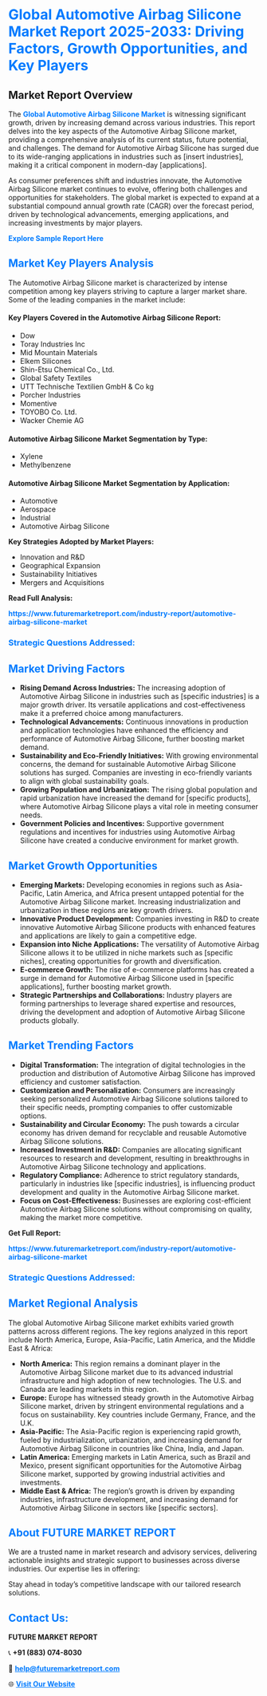 <h1 style="color: #007BFF;">Global Automotive Airbag Silicone Market Report 2025-2033: Driving Factors, Growth Opportunities, and Key Players</h1>

<section id="overview">
<h2>Market Report Overview</h2>
<p>The <a href="https://www.futuremarketreport.com/industry-report/automotive-airbag-silicone-market" style="color: #007BFF; text-decoration: none;"><strong>Global Automotive Airbag Silicone Market</strong></a> is witnessing significant growth, driven by increasing demand across various industries. This report delves into the key aspects of the Automotive Airbag Silicone market, providing a comprehensive analysis of its current status, future potential, and challenges. The demand for Automotive Airbag Silicone has surged due to its wide-ranging applications in industries such as [insert industries], making it a critical component in modern-day [applications].</p>
<p>As consumer preferences shift and industries innovate, the Automotive Airbag Silicone market continues to evolve, offering both challenges and opportunities for stakeholders. The global market is expected to expand at a substantial compound annual growth rate (CAGR) over the forecast period, driven by technological advancements, emerging applications, and increasing investments by major players.</p>
</section>

<section id="overview">
<p><a href="https://www.futuremarketreport.com/request-sample/reportId=113066" style="color: #007BFF; text-decoration: none;"><strong>Explore Sample Report Here</strong></a></p>
</section>

<section id="key-players">
<h2 style="color: #007BFF;">Market Key Players Analysis</h2>
<p>The Automotive Airbag Silicone market is characterized by intense competition among key players striving to capture a larger market share. Some of the leading companies in the market include:</p>
<h4>Key Players Covered in the Automotive Airbag Silicone Report:</h4>
<ul><li>Dow</li><li>Toray Industries Inc</li><li>Mid Mountain Materials</li><li>Elkem Silicones</li><li>Shin-Etsu Chemical Co., Ltd.</li><li>Global Safety Textiles</li><li>UTT Technische Textilien GmbH &amp; Co kg</li><li>Porcher Industries</li><li>Momentive</li><li>TOYOBO Co. Ltd.</li><li>Wacker Chemie AG</li></ul>
<h4>Automotive Airbag Silicone Market Segmentation by Type:</h4>
<ul><li>Xylene</li><li>Methylbenzene</li></ul>

<h4>Automotive Airbag Silicone Market Segmentation by Application:</h4>
<ul><li>Automotive</li><li>Aerospace</li><li>Industrial</li><li>Automotive Airbag Silicone</li></ul>
<p><strong>Key Strategies Adopted by Market Players:</strong></p>
<ul>
<li>Innovation and R&D</li>
<li>Geographical Expansion</li>
<li>Sustainability Initiatives</li>
<li>Mergers and Acquisitions</li>
</ul>
</section>

<section>
<p><strong>Read Full Analysis: </strong></p><a href="https://www.futuremarketreport.com/industry-report/automotive-airbag-silicone-market" style="color: #007BFF; text-decoration: none;"><strong>https://www.futuremarketreport.com/industry-report/automotive-airbag-silicone-market</strong></a>
<h3 style="color: #007BFF;">Strategic Questions Addressed:</h3>
</section>

<section id="driving-factors">
<h2 style="color: #007BFF;">Market Driving Factors</h2>
<ul>
<li><strong>Rising Demand Across Industries:</strong> The increasing adoption of Automotive Airbag Silicone in industries such as [specific industries] is a major growth driver. Its versatile applications and cost-effectiveness make it a preferred choice among manufacturers.</li>
<li><strong>Technological Advancements:</strong> Continuous innovations in production and application technologies have enhanced the efficiency and performance of Automotive Airbag Silicone, further boosting market demand.</li>
<li><strong>Sustainability and Eco-Friendly Initiatives:</strong> With growing environmental concerns, the demand for sustainable Automotive Airbag Silicone solutions has surged. Companies are investing in eco-friendly variants to align with global sustainability goals.</li>
<li><strong>Growing Population and Urbanization:</strong> The rising global population and rapid urbanization have increased the demand for [specific products], where Automotive Airbag Silicone plays a vital role in meeting consumer needs.</li>
<li><strong>Government Policies and Incentives:</strong> Supportive government regulations and incentives for industries using Automotive Airbag Silicone have created a conducive environment for market growth.</li>
</ul>
</section>

<section id="growth-opportunities">
<h2 style="color: #007BFF;">Market Growth Opportunities</h2>
<ul>
<li><strong>Emerging Markets:</strong> Developing economies in regions such as Asia-Pacific, Latin America, and Africa present untapped potential for the Automotive Airbag Silicone market. Increasing industrialization and urbanization in these regions are key growth drivers.</li>
<li><strong>Innovative Product Development:</strong> Companies investing in R&D to create innovative Automotive Airbag Silicone products with enhanced features and applications are likely to gain a competitive edge.</li>
<li><strong>Expansion into Niche Applications:</strong> The versatility of Automotive Airbag Silicone allows it to be utilized in niche markets such as [specific niches], creating opportunities for growth and diversification.</li>
<li><strong>E-commerce Growth:</strong> The rise of e-commerce platforms has created a surge in demand for Automotive Airbag Silicone used in [specific applications], further boosting market growth.</li>
<li><strong>Strategic Partnerships and Collaborations:</strong> Industry players are forming partnerships to leverage shared expertise and resources, driving the development and adoption of Automotive Airbag Silicone products globally.</li>
</ul>
</section>

<section id="trending-factors">
<h2 style="color: #007BFF;">Market Trending Factors</h2>
<ul>
<li><strong>Digital Transformation:</strong> The integration of digital technologies in the production and distribution of Automotive Airbag Silicone has improved efficiency and customer satisfaction.</li>
<li><strong>Customization and Personalization:</strong> Consumers are increasingly seeking personalized Automotive Airbag Silicone solutions tailored to their specific needs, prompting companies to offer customizable options.</li>
<li><strong>Sustainability and Circular Economy:</strong> The push towards a circular economy has driven demand for recyclable and reusable Automotive Airbag Silicone solutions.</li>
<li><strong>Increased Investment in R&D:</strong> Companies are allocating significant resources to research and development, resulting in breakthroughs in Automotive Airbag Silicone technology and applications.</li>
<li><strong>Regulatory Compliance:</strong> Adherence to strict regulatory standards, particularly in industries like [specific industries], is influencing product development and quality in the Automotive Airbag Silicone market.</li>
<li><strong>Focus on Cost-Effectiveness:</strong> Businesses are exploring cost-efficient Automotive Airbag Silicone solutions without compromising on quality, making the market more competitive.</li>
</ul>
</section>

<section>
<p><strong>Get Full Report: </strong></p><a href="https://www.futuremarketreport.com/industry-report/automotive-airbag-silicone-market" style="color: #007BFF; text-decoration: none;"><strong>https://www.futuremarketreport.com/industry-report/automotive-airbag-silicone-market</strong></a>
<h3 style="color: #007BFF;">Strategic Questions Addressed:</h3>
</section>


<section id="regional-analysis">
<h2 style="color: #007BFF;">Market Regional Analysis</h2>
<p>The global Automotive Airbag Silicone market exhibits varied growth patterns across different regions. The key regions analyzed in this report include North America, Europe, Asia-Pacific, Latin America, and the Middle East & Africa:</p>
<ul>
<li><strong>North America:</strong> This region remains a dominant player in the Automotive Airbag Silicone market due to its advanced industrial infrastructure and high adoption of new technologies. The U.S. and Canada are leading markets in this region.</li>
<li><strong>Europe:</strong> Europe has witnessed steady growth in the Automotive Airbag Silicone market, driven by stringent environmental regulations and a focus on sustainability. Key countries include Germany, France, and the U.K.</li>
<li><strong>Asia-Pacific:</strong> The Asia-Pacific region is experiencing rapid growth, fueled by industrialization, urbanization, and increasing demand for Automotive Airbag Silicone in countries like China, India, and Japan.</li>
<li><strong>Latin America:</strong> Emerging markets in Latin America, such as Brazil and Mexico, present significant opportunities for the Automotive Airbag Silicone market, supported by growing industrial activities and investments.</li>
<li><strong>Middle East & Africa:</strong> The region’s growth is driven by expanding industries, infrastructure development, and increasing demand for Automotive Airbag Silicone in sectors like [specific sectors].</li>
</ul>
</section>

<footer>
<h2 style="color: #007BFF;">About FUTURE MARKET REPORT</h2>
<p>We are a trusted name in market research and advisory services, delivering actionable insights and strategic support to businesses across diverse industries. Our expertise lies in offering:</p>

<p>Stay ahead in today’s competitive landscape with our tailored research solutions.</p>

<h2 style="color: #007BFF;">Contact Us:</h2>
<p><strong>FUTURE MARKET REPORT</strong></p>
<p>📞 <strong>+91 (883) 074-8030</strong></p>
<p>📧 <strong><a href="mailto:help@futuremarketreport.com" style="color: #007BFF;">help@futuremarketreport.com</a></strong></p>
<p>🌐 <strong><a href="https://www.futuremarketreport.com/" style="color: #007BFF;">Visit Our Website</a></strong></p>
</footer>